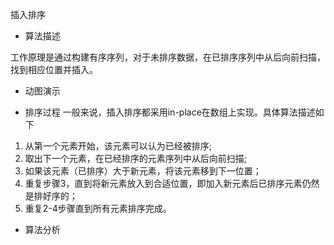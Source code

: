 插入排序

- 算法描述

工作原理是通过构建有序序列，对于未排序数据，在已排序序列中从后向前扫描，找到相应位置并插入。


- 动图演示

- 排序过程
一般来说，插入排序都采用in-place在数组上实现。具体算法描述如下

1. 从第一个元素开始，该元素可以认为已经被排序;
2. 取出下一个元素，在已经排序的元素序列中从后向前扫描;
3. 如果该元素（已排序）大于新元素，将该元素移到下一位置；
4. 重复步骤3，直到将新元素放入到合适位置，即加入新元素后已排序元素仍然是排好序的；
5. 重复2-4步骤直到所有元素排序完成。

- 算法分析
